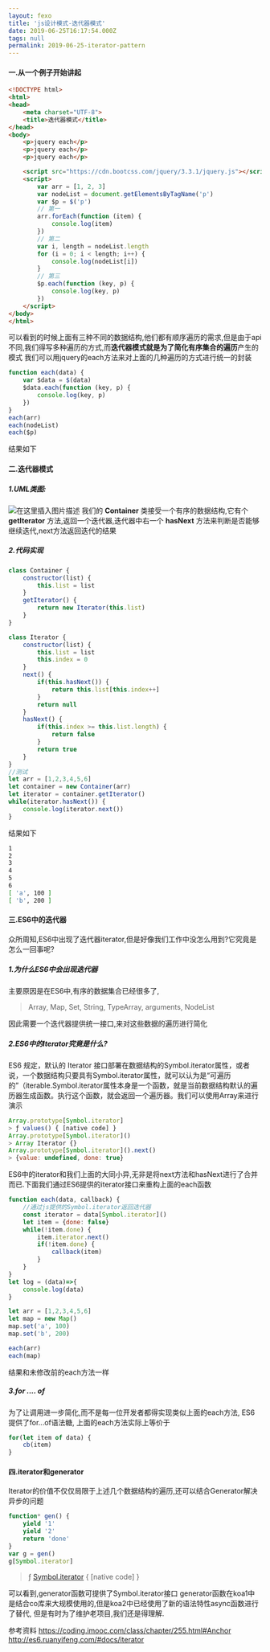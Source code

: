 ```yaml
---
layout: fexo
title: 'js设计模式-迭代器模式'
date: 2019-06-25T16:17:54.000Z
tags: null
permalink: 2019-06-25-iterator-pattern
---
```

#### 一.从一个例子开始讲起
```html
<!DOCTYPE html>
<html>
<head>
    <meta charset="UTF-8">
    <title>迭代器模式</title>
</head>
<body>
    <p>jquery each</p>
    <p>jquery each</p>
    <p>jquery each</p>

    <script src="https://cdn.bootcss.com/jquery/3.3.1/jquery.js"></script>
    <script>
        var arr = [1, 2, 3]
        var nodeList = document.getElementsByTagName('p')
        var $p = $('p')
        // 第一
        arr.forEach(function (item) {
            console.log(item)
        })
        // 第二
        var i, length = nodeList.length
        for (i = 0; i < length; i++) {
            console.log(nodeList[i])
        }
        // 第三
        $p.each(function (key, p) {
            console.log(key, p)
        })
    </script>
</body>
</html>
```
可以看到的时候上面有三种不同的数据结构,他们都有顺序遍历的需求,但是由于api不同,我们得写多种遍历的方式,而**迭代器模式就是为了简化有序集合的遍历**产生的模式
我们可以用jquery的each方法来对上面的几种遍历的方式进行统一的封装
```js
function each(data) {
    var $data = $(data)
    $data.each(function (key, p) {
        console.log(key, p)
    })
}
each(arr)
each(nodeList)
each($p)

```
结果如下

#### 二.迭代器模式
##### 1.UML类图:
![在这里插入图片描述](https://img-blog.csdnimg.cn/20190124154200726.png)
我们的 **Container** 类接受一个有序的数据结构,它有个 **getIterator** 方法,返回一个迭代器,迭代器中右一个 **hasNext** 方法来判断是否能够继续迭代,next方法返回迭代的结果
##### 2.代码实现
```js
class Container {
    constructor(list) {
        this.list = list
    }
    getIterator() {
        return new Iterator(this.list)
    }
}

class Iterator {
    constructor(list) {
        this.list = list
        this.index = 0
    }
    next() {
        if(this.hasNext()) {
            return this.list[this.index++]
        }
        return null
    }
    hasNext() {
        if(this.index >= this.list.length) {
            return false
        }
        return true 
    }
}
//测试
let arr = [1,2,3,4,5,6]
let container = new Container(arr)
let iterator = container.getIterator()
while(iterator.hasNext()) {
    console.log(iterator.next())
}
```
结果如下
```bash
1
2
3
4
5
6
[ 'a', 100 ]
[ 'b', 200 ]

```
#### 三.ES6中的迭代器
   众所周知,ES6中出现了迭代器iterator,但是好像我们工作中没怎么用到?它究竟是怎么一回事呢?
##### 1.为什么ES6中会出现迭代器
 主要原因是在ES6中,有序的数据集合已经很多了,
  > Array, Map, Set, String, TypeArray, arguments, NodeList
 
因此需要一个迭代器提供统一接口,来对这些数据的遍历进行简化
##### 2.ES6中的Iterator究竟是什么?
   ES6 规定，默认的 Iterator 接口部署在数据结构的Symbol.iterator属性，或者说，一个数据结构只要具有Symbol.iterator属性，就可以认为是“可遍历的”（iterable.Symbol.iterator属性本身是一个函数，就是当前数据结构默认的遍历器生成函数。执行这个函数，就会返回一个遍历器。我们可以使用Array来进行演示
```js
Array.prototype[Symbol.iterator]
> ƒ values() { [native code] }
Array.prototype[Symbol.iterator]()
> Array Iterator {}
Array.prototype[Symbol.iterator]().next()
> {value: undefined, done: true}
```
ES6中的iterator和我们上面的大同小异,无非是将next方法和hasNext进行了合并而已.下面我们通过ES6提供的iterator接口来重构上面的each函数
```js
function each(data, callback) {
    //通过js提供的Symbol.iterator返回迭代器
    const iterator = data[Symbol.iterator]()
    let item = {done: false}
    while(!item.done) {
        item.iterator.next()
        if(!item.done) {
            callback(item)
        }
    }
}
let log = (data)=>{
    console.log(data)
}

let arr = [1,2,3,4,5,6]
let map = new Map()
map.set('a', 100)
map.set('b', 200)

each(arr)
each(map)
```
结果和未修改前的each方法一样
##### 3.for .... of
为了让调用进一步简化,而不是每一位开发者都得实现类似上面的each方法, ES6提供了for...of语法糖,
上面的each方法实际上等价于
```js
for(let item of data) {
    cb(item)
}
```
#### 四.iterator和generator
Iterator的价值不仅仅局限于上述几个数据结构的遍历,还可以结合Generator解决异步的问题
```js
function* gen() {
    yield '1'
    yield '2'
    return 'done'
}
var g = gen()
g[Symbol.iterator]
```
> ƒ [Symbol.iterator]() { [native code] }
> 
可以看到,generator函数可提供了Symbol.iterator接口
generator函数在koa1中是结合co库来大规模使用的,但是koa2中已经使用了新的语法特性async函数进行了替代, 但是有时为了维护老项目,我们还是得理解.

参考资料
https://coding.imooc.com/class/chapter/255.html#Anchor
http://es6.ruanyifeng.com/#docs/iterator

